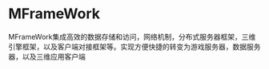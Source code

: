 # MFrameWork
MFrameWork集成高效的数据存储和访问，网络机制，分布式服务器框架，三维引擎框架，以及客户端对接框架等。实现方便快捷的转变为游戏服务器，数据服务器，以及三维应用客户端

